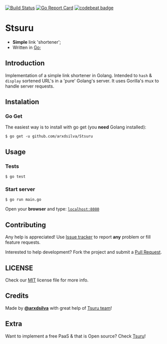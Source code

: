 [![Build Status](https://travis-ci.org/ArxdSilva/Stsuru.svg?branch=master)](https://travis-ci.org/ArxdSilva/Stsuru)
[![Go Report Card](https://goreportcard.com/badge/github.com/arxdsilva/Stsuru)](https://goreportcard.com/badge/github.com/arxdsilva/Stsuru)
[![codebeat badge](https://codebeat.co/badges/2ffb3187-79c2-4589-a383-86da64440e64)](https://codebeat.co/projects/github-com-arxdsilva-stsuru)


# Stsuru

- **Simple** link 'shortener';
- Written in [Go](http://golang.org);

## Introduction
Implementation of a simple link shortener in Golang. Intended to `hash` & `display` sortened URL's in a 'pure' Golang's server. It uses Gorilla's mux to handle server requests.

## Instalation
### Go Get
The easiest way is to install with go get (you **need** Golang installed):
```shell
$ go get -u github.com/arxdsilva/Stsuru
```

## Usage
### Tests
```shell
$ go test
```
### Start server
```shell
$ go run main.go
```
Open your **browser** and type:
[`localhost:8080`](http://localhost:8080/)

## Contributing
Any help is appreciated! Use [Issue tracker](https://github.com/arxdsilva/stsuru/issues) to report **any** problem or fill feature requests.

Interested to help development? Fork the project and submit a [Pull Request](https://github.com/arxdsilva/stsuru/pulls).

## LICENSE
Check our [MIT](https://github.com/ArxdSilva/Stsuru/blob/master/LICENSE) license file for more info.

## Credits
Made by **[@arxdsilva](https://twitter.com/arxdsilva)** with great help of [Tsuru team](https://github.com/tsuru/tsuru)!

## Extra
Want to implement a free PaaS & that is Open source? Check [Tsuru](https://github.com/tsuru/tsuru)!
